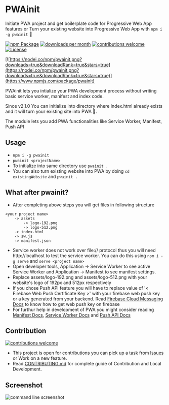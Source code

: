 # PWAinit
Initiate PWA project and get boilerplate code for Progressive Web App features or Turn your existing website into Progressive Web App with `npm i -g pwainit` 🎉

[![npm Package](https://img.shields.io/npm/v/pwainit.svg)](https://www.npmjs.org/package/pwainit) [![downloads per month](http://img.shields.io/npm/dm/pwainit.svg)](https://www.npmjs.org/package/pwainit) [![contributions welcome](https://img.shields.io/badge/contributions-welcome-brightgreen.svg?style=flat)](https://github.com/saurabhdaware/pwainit/issues) [![License](https://img.shields.io/npm/l/pwainit.svg)](https://github.com/saurabhdaware/pwainit/blob/master/LICENSE)

[![https://nodei.co/npm/pwainit.png?downloads=true&downloadRank=true&stars=true](https://nodei.co/npm/pwainit.png?downloads=true&downloadRank=true&stars=true)](https://www.npmjs.com/package/pwainit)

PWAinit lets you intialize your PWA development process without writing basic service worker, manifest and index code.

Since v2.1.0 You can initialize into directory where index.html already exists and it will turn your existing site into PWA 🎉.

The module lets you add PWA functionalities like Service Worker, Manifest, Push API

## Usage
- `npm i -g pwainit`
- `pwainit <projectName>`  
- To initialize into same directory use `pwainit .`
- You can also turn existing website into PWA by doing `cd existingWebsite` and `pwainit .`


## What after pwainit?
- After completing above steps you will get files in following structure
```
<your project name>
    -> assets
        -> logo-192.png
        -> logo-512.png
    -> index.html
    -> sw.js
    -> manifest.json
```
- Service worker does not work over file:// protocol thus you will need http://localhost to test the service worker. You can do this using `npm i -g serve` and `serve <project name>`
- Open developer tools, Application -> Service Worker to see active Service Worker and Application -> Manifest to see manifest settings.
- Replace assets/logo-192.png and assets/logo-512.png with your website's logo of 192px and 512px respectively
- If you chose Push API feature you will have to replace value of '< Firebase Web Push Certificate Key >' with your firebase web push key or a key generated from your backend. Read [Firebase Cloud Messaging Docs](https://firebase.google.com/docs/cloud-messaging/js/client#configure_web_credentials_with_fcm) to know how to get web push key on firebase
- For furthur help in development of PWA you might consider reading [Manifest Docs](https://developers.google.com/web/fundamentals/web-app-manifest/), [Service Worker Docs](https://developers.google.com/web/fundamentals/primers/service-workers/) and [Push API Docs](https://developers.google.com/web/ilt/pwa/introduction-to-push-notifications)



## Contribution 
[![contributions welcome](https://img.shields.io/badge/contributions-welcome-brightgreen.svg?style=flat)](https://github.com/saurabhdaware/pwainit/issues)

- This project is open for contributions you can pick up a task from [Issues](https://github.com/saurabhdaware/pwainit/issues) or Work on a new feature.
- Read [CONTRIBUTING.md](http://github.com/saurabhdaware/pwainit/blob/master/CONTRIBUTING.md) for complete guide of Contribution and Local Development.


## Screenshot
![command line screenshot](https://res.cloudinary.com/saurabhdaware/image/upload/v1557761681/npm/pwainit/pwainit.png)

